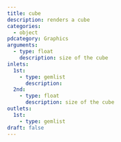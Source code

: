 ```yaml
---
title: cube
description: renders a cube
categories:
  - object
pdcategory: Graphics
arguments:
  - type: float
    description: size of the cube
inlets:
  1st:
    - type: gemlist
      description:
  2nd:
    - type: float
      description: size of the cube
outlets:
  1st:
    - type: gemlist
draft: false
---
```

